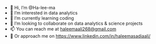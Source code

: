 - 👋 Hi, I’m @Ha-lee-ma
- 👀 I’m interested in data analytics
- 🌱 I’m currently learning coding
- 💞️ I’m looking to collaborate on data analytics & science projects
- 📫 You can reach me at haleemaali268@gmail.com
- 👤 Or approach me on https://www.linkedin.com/in/haleemasadiaali/

<!---
Ha-lee-ma/Ha-lee-ma is a ✨ special ✨ repository because its `README.md` (this file) appears on your GitHub profile.
You can click the Preview link to take a look at your changes.
--->
